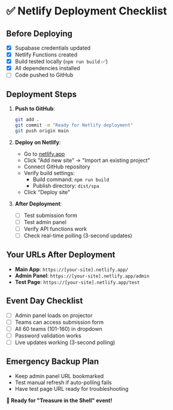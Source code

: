 # ✅ Netlify Deployment Checklist

## **Before Deploying**
- [x] Supabase credentials updated
- [x] Netlify Functions created
- [x] Build tested locally (`npm run build` ✅)
- [x] All dependencies installed
- [ ] Code pushed to GitHub

## **Deployment Steps**
1. **Push to GitHub**:
   ```bash
   git add .
   git commit -m "Ready for Netlify deployment"
   git push origin main
   ```

2. **Deploy on Netlify**:
   - Go to [netlify.app](https://app.netlify.com)
   - Click "Add new site" → "Import an existing project"
   - Connect GitHub repository
   - Verify build settings:
     - Build command: `npm run build`
     - Publish directory: `dist/spa`
   - Click "Deploy site"

3. **After Deployment**:
   - [ ] Test submission form
   - [ ] Test admin panel
   - [ ] Verify API functions work
   - [ ] Check real-time polling (3-second updates)

## **Your URLs After Deployment**
- **Main App**: `https://[your-site].netlify.app/`
- **Admin Panel**: `https://[your-site].netlify.app/admin`
- **Test Page**: `https://[your-site].netlify.app/test`

## **Event Day Checklist**
- [ ] Admin panel loads on projector
- [ ] Teams can access submission form
- [ ] All 60 teams (101-160) in dropdown
- [ ] Password validation works
- [ ] Live updates working (3-second polling)

## **Emergency Backup Plan**
- Keep admin panel URL bookmarked
- Test manual refresh if auto-polling fails
- Have test page URL ready for troubleshooting

**🎯 Ready for "Treasure in the Shell" event!**
